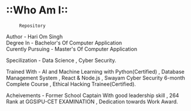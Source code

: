 # ::Who Am I::
         Repository
Author            - Hari Om Singh
<br>
Degree In         - Bachelor's Of Computer Application
<br>
Curently Pursuing - Master's Of Computer Application
<br>

Specilization     - Data Science , 
                    Cyber Security.
<br>

Trained With      - AI and Machine Learning with Python(Certified) , 
                    Database Management System , 
                    React & Node.js , 
                    Swayam Cyber Security 6-month Complete Course , 
                    Ethical Hacking Trainee(Certified).
<br>

Acheivements      - Former School Captain With good leadership skill , 
                    264 Rank at GGSIPU-CET EXAMINATION , 
                    Dedication towards Work Award.

                     
                      
